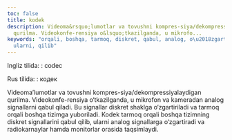 ```yaml
---
toc: false
title: kodek
description: Videoma&rsquo;lumotlar va tovushni kompres-siya/dekompressiyalaydigan
  qurilma. Videokonfe-rensiya o&lsquo;tkazilganda, u mikrofo...
keywords: "orqali, boshqa, tarmoq, diskret, qabul, analog, o\u2018zgartiradi, signallarga,
  ularni, qilib"
---
```


Ingliz tilida:
:   codec

Rus tilida:
:   кодек

Videoma’lumotlar va tovushni kompres-siya/dekompressiyalaydigan qurilma. Videokonfe-rensiya o‘tkazilganda, u mikrofon va kameradan analog signallarni qabul qiladi. Bu signallar diskret shaklga o‘zgartiriladi va tarmoq orqali boshqa tizimga yuboriladi. Kodek tarmoq orqali boshqa tizimning diskret signallarini qabul qilib, ularni analog signallarga o‘zgartiradi va radiokarnaylar hamda monitorlar orasida taqsimlaydi.